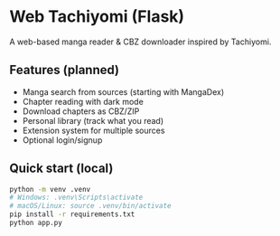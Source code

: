 # Web Tachiyomi (Flask)

A web-based manga reader & CBZ downloader inspired by Tachiyomi.

## Features (planned)
- Manga search from sources (starting with MangaDex)
- Chapter reading with dark mode
- Download chapters as CBZ/ZIP
- Personal library (track what you read)
- Extension system for multiple sources
- Optional login/signup

## Quick start (local)
```bash
python -m venv .venv
# Windows: .venv\Scripts\activate
# macOS/Linux: source .venv/bin/activate
pip install -r requirements.txt
python app.py
